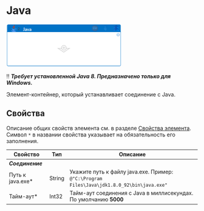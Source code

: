 # Java

![](<../../../.gitbook/assets/Java.png>)

:bangbang: ***Требует установленной Java 8. Предназначено только для Windows.***

Элемент-контейнер, который устанавливает соединение с Java. 

## Свойства

Описание общих свойств элемента см. в разделе [Свойства элемента](https://docs.primo-rpa.ru/primo-rpa/primo-studio/process/elements#svoistva-elementa).\
Символ `*` в названии свойства указывает на обязательность его заполнения.

| Свойство             | Тип                   | Описание                                      |
| -------------------- | --------------------- | --------------------------------------------- |
| ***Соединение***     | |  |
| Путь к java.exe\*    | String   | Укажите путь к файлу java.exe. Пример: `@"C:\Program Files\Java\jdk1.8.0_92\bin\java.exe"` |
| Тайм-аут\*           | Int32    | Тайм-аут соединения с Java в миллисекундах. По умолчанию **5000** |

